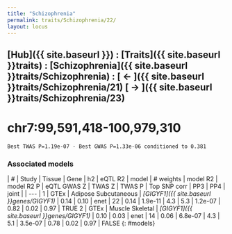 ```yaml
---
title: "Schizophrenia"
permalink: traits/Schizophrenia/22/ 
layout: locus
---
```


## [Hub]({{ site.baseurl }}) : [Traits]({{ site.baseurl }}traits) : [Schizophrenia]({{ site.baseurl }}traits/Schizophrenia) :  [ ← ]({{ site.baseurl }}traits/Schizophrenia/21)  [ → ]({{ site.baseurl }}traits/Schizophrenia/23)

# chr7:99,591,418-100,979,310

`Best TWAS P=1.19e-07 · Best GWAS P=1.33e-06 conditioned to 0.381`

<script>
Plotly.d3.csv("../22.cond.csv", function(data){ processData(data) } );
</script><div id="graph"></div>

### Associated models

| # | Study | Tissue | Gene | h2 | eQTL R2 | model | # weights | model R2 | model R2 P | eQTL GWAS Z | TWAS Z | TWAS P | Top SNP corr | PP3 | PP4 | joint |
| --- |
1 | GTEx | Adipose Subcutaneous | *[GIGYF1]({{ site.baseurl }}genes/GIGYF1)* | 0.14 | 0.10 | enet | 22 | 0.14 | 1.9e-11 | 4.3 | 5.3 | 1.2e-07 | 0.82 | 0.02 | 0.97 |  TRUE
2 | GTEx | Muscle Skeletal | *[GIGYF1]({{ site.baseurl }}genes/GIGYF1)* | 0.10 | 0.03 | enet | 14 | 0.06 | 6.8e-07 | 4.3 | 5.1 | 3.5e-07 | 0.78 | 0.02 | 0.97 | FALSE
{: #models}

